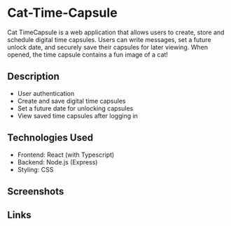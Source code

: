 # Cat-Time-Capsule
Cat TimeCapsule is a web application that allows users to create, store and schedule digital time capsules. Users can write messages, set a future unlock date, and securely save their capsules for later viewing. When opened, the time capsule contains a fun image of a cat!

## Description
* User authentication
* Create and save digital time capsules
* Set a future date for unlocking capsules
* View saved time capsules after logging in 

## Technologies Used
* Frontend: React (with Typescript)
* Backend: Node.js (Express)
* Styling: CSS


## Screenshots


## Links

